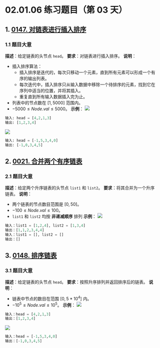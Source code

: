 # 02.01.06 练习题目（第 03 天）
## 1. [0147. 对链表进行插入排序](https://leetcode.cn/problems/insertion-sort-list/)
### 1.1 题目大意
**描述**：给定链表的头节点 `head`。
**要求**：对链表进行插入排序。
**说明**：
- 插入排序算法：
  - 插入排序是迭代的，每次只移动一个元素，直到所有元素可以形成一个有序的输出列表。
  - 每次迭代中，插入排序只从输入数据中移除一个待排序的元素，找到它在序列中适当的位置，并将其插入。
  - 重复直到所有输入数据插入完为止。
- 列表中的节点数在 $[1, 5000]$ 范围内。
- $-5000 \le Node.val \le 5000$。
**示例**：
![](https://assets.leetcode.com/uploads/2021/03/04/sort1linked-list.jpg)
```python
输入: head = [4,2,1,3]
输出: [1,2,3,4]
```
![](https://assets.leetcode.com/uploads/2021/03/04/sort2linked-list.jpg)
```python
输入: head = [-1,5,3,4,0]
输出: [-1,0,3,4,5]
```
## 2. [0021. 合并两个有序链表](https://leetcode.cn/problems/merge-two-sorted-lists/)
### 2.1 题目大意
**描述**：给定两个升序链表的头节点 `list1` 和 `list2`。
**要求**：将其合并为一个升序链表。
**说明**：
- 两个链表的节点数目范围是 $[0, 50]$。
- $-100 \le Node.val \le 100$。
- `list1` 和 `list2` 均按 **非递减顺序** 排列
**示例**：
![](https://assets.leetcode.com/uploads/2020/10/03/merge_ex1.jpg)
```python
输入：list1 = [1,2,4], list2 = [1,3,4]
输出：[1,1,2,3,4,4]
输入：list1 = [], list2 = []
输出：[]
```
## 3. [0148. 排序链表](https://leetcode.cn/problems/sort-list/)
### 3.1 题目大意
**描述**：给定链表的头节点 `head`。
**要求**：按照升序排列并返回排序后的链表。
**说明**：
- 链表中节点的数目在范围 $[0, 5 * 10^4]$ 内。
- $-10^5 \le Node.val \le 10^5$。
**示例**：
![](https://assets.leetcode.com/uploads/2020/09/14/sort_list_1.jpg)
```python
输入：head = [4,2,1,3]
输出：[1,2,3,4]
```
![](https://assets.leetcode.com/uploads/2020/09/14/sort_list_2.jpg)
```python
输入：head = [-1,5,3,4,0]
输出：[-1,0,3,4,5]
```